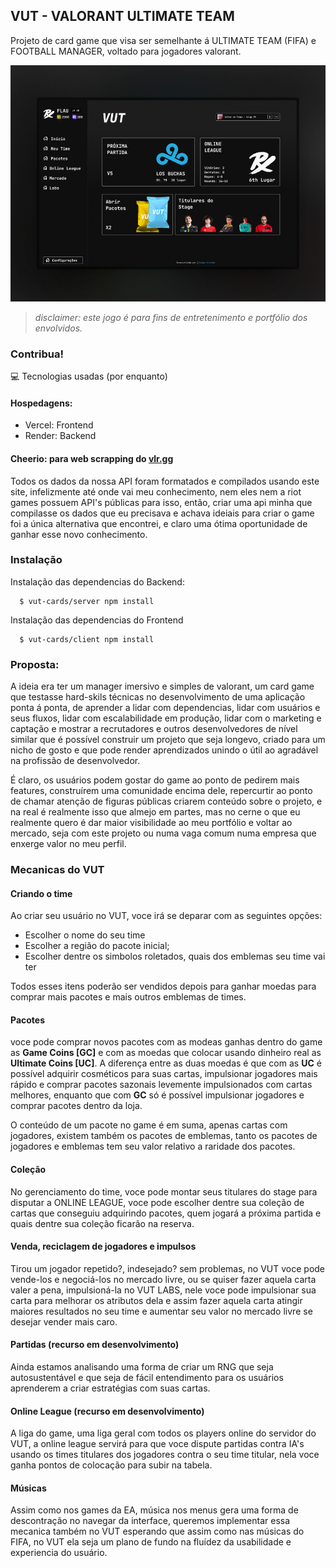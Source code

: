 ## VUT - VALORANT ULTIMATE TEAM

Projeto de card game que visa ser semelhante á ULTIMATE TEAM (FIFA) e FOOTBALL MANAGER, voltado para jogadores valorant.

![image](home-shot.png)

> _disclaimer: este jogo é para fins de entretenimento e portfólio dos envolvidos._

### Contribua!
💻 Tecnologias usadas (por enquanto)

#### Hospedagens:
- Vercel: Frontend
- Render: Backend
#### Cheerio: para web scrapping do [vlr.gg]()
Todos os dados da nossa API foram formatados e compilados usando este site, infelizmente até onde vai meu conhecimento, nem eles nem a riot games possuem API's públicas para isso, então, criar uma api minha que compilasse os dados que eu precisava e achava ideiais para criar o game foi a única alternativa que encontrei, e claro uma ótima oportunidade de ganhar esse novo conhecimento.

### Instalação

Instalação das dependencias do Backend:
```terminal
  $ vut-cards/server npm install
```
Instalação das dependencias do Frontend
```terminal
  $ vut-cards/client npm install
```

### Proposta:

A ideia era ter um manager imersivo e simples de valorant, um card game que testasse hard-skils técnicas no desenvolvimento de uma aplicação ponta á ponta, de aprender a lidar com dependencias, lidar com usuários e seus fluxos, lidar com escalabilidade em produção, lidar com o marketing e captação e mostrar a recrutadores e outros desenvolvedores de nível similar que é possível construir um projeto que seja longevo, criado para um nicho de gosto e que pode render aprendizados unindo o útil ao agradável na profissão de desenvolvedor.

É claro, os usuários podem gostar do game ao ponto de pedirem mais features, construírem uma comunidade encima dele, repercurtir ao ponto de chamar atenção de figuras públicas criarem conteúdo sobre o projeto, e na real é realmente isso que almejo em partes, mas no cerne o que eu realmente quero é dar maior visibilidade ao meu portfólio e voltar ao mercado, seja com este projeto ou numa vaga comum numa empresa que enxerge valor no meu perfil.

### Mecanicas do VUT

#### Criando o time
Ao criar seu usuário no VUT, voce irá se deparar com as seguintes opções:
-  Escolher o nome do seu time
-  Escolher a região do pacote inicial;
-  Escolher dentre os simbolos roletados, quais dos emblemas seu time vai ter

Todos esses itens poderão ser vendidos depois para ganhar moedas para comprar mais pacotes e mais outros emblemas de times.

#### Pacotes
voce pode comprar novos pacotes com as modeas ganhas dentro do game as **Game Coins [GC]** e com as moedas que colocar usando dinheiro real as **Ultimate Coins [UC]**. A diferença entre as duas moedas é que com as **UC** é possível adquirir cosméticos para suas cartas, impulsionar jogadores mais rápido e comprar pacotes sazonais levemente impulsionados com cartas melhores, enquanto que com **GC** só é possível impulsionar jogadores e comprar pacotes dentro da loja.

O conteúdo de um pacote no game é em suma, apenas cartas com jogadores, existem também os pacotes de emblemas, tanto os pacotes de jogadores e emblemas tem seu valor relativo a raridade dos pacotes.

#### Coleção
No gerenciamento do time, voce pode montar seus titulares do stage para disputar a ONLINE LEAGUE, voce pode escolher dentre sua coleção de cartas que conseguiu adquirindo pacotes, quem jogará a próxima partida e quais dentre sua coleção ficarão na reserva.

#### Venda, reciclagem de jogadores e impulsos
Tirou um jogador repetido?, indesejado? sem problemas, no VUT voce pode vende-los e negociá-los no mercado livre, ou se quiser fazer aquela carta valer a pena, impulsioná-la no VUT LABS, nele voce pode impulsionar sua carta para melhorar os atributos dela e assim fazer aquela carta atingir maiores resultados no seu time e aumentar seu valor no mercado livre se desejar  vender mais caro. 

#### Partidas (recurso em desenvolvimento)
Ainda estamos analisando uma forma de criar um RNG que seja autosustentável e que seja de fácil entendimento para os usuários aprenderem a criar estratégias com suas cartas.

#### Online League (recurso em desenvolvimento)
A liga do game, uma liga geral com todos os players online do servidor do VUT, a online league servirá para que voce dispute partidas contra IA's usando os times titulares dos jogadores contra o seu time titular, nela voce ganha pontos de colocação para subir na tabela.

#### Músicas
Assim como nos games da EA, música nos menus gera uma forma de descontração no navegar da interface, queremos implementar essa mecanica também no VUT esperando que assim como nas músicas do FIFA, no VUT ela seja um plano de fundo na fluídez da usabilidade e experiencia do usuário.